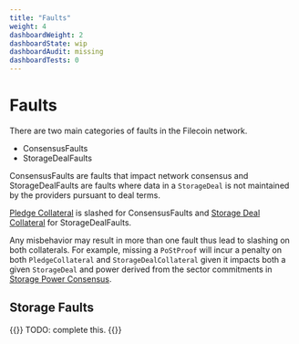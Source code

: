 ```yaml
---
title: "Faults"
weight: 4
dashboardWeight: 2
dashboardState: wip
dashboardAudit: missing
dashboardTests: 0
---
```


# Faults

There are two main categories of faults in the Filecoin network. 

- ConsensusFaults
- StorageDealFaults

ConsensusFaults are faults that impact network consensus and StorageDealFaults are faults where data in a `StorageDeal` is not maintained by the providers pursuant to deal terms.

[Pledge Collateral](storage_power_actor#pledge-collateral) is slashed for ConsensusFaults and [Storage Deal Collateral](storage_deal) for StorageDealFaults.

Any misbehavior may result in more than one fault thus lead to slashing on both collaterals. For example, missing a `PoStProof` will incur a penalty on both `PledgeCollateral` and `StorageDealCollateral` given it impacts both a given `StorageDeal` and power derived from the sector commitments in [Storage Power Consensus](storage_power_consensus).

## Storage Faults

{{<hint warning>}}
TODO: complete this.
{{</hint>}}